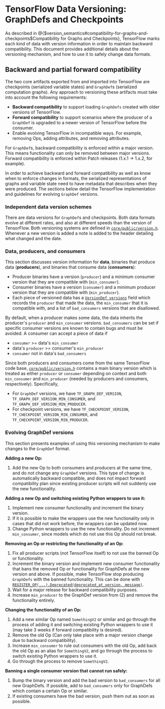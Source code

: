 # TensorFlow Data Versioning: GraphDefs and Checkpoints

As described in
@{$version_semantics#compatibility-for-graphs-and-checkpoints$Compatibility for Graphs and Checkpoints},
TensorFlow marks each kind of data with version information in order to maintain
backward compatibility. This document provides additional details about the
versioning mechanism, and how to use it to safely change data formats.

## Backward and partial forward compatibility

The two core artifacts exported from and imported into TensorFlow are
checkpoints (serialized variable states) and `GraphDef`s (serialized computation
graphs). Any approach to versioning these artifacts must take into account the
following requirements:

*   **Backward compatibility** to support loading `GraphDefs` created with older
    versions of TensorFlow.
*   **Forward compatibility** to support scenarios where the producer of a
    `GraphDef` is upgraded to a newer version of TensorFlow before the consumer.
*   Enable evolving TensorFlow in incompatible ways. For example, removing Ops,
    adding attributes, and removing attributes.

For `GraphDef`s, backward compatibility is enforced within a major version. This
means functionality can only be removed between major versions. Forward
compatibility is enforced within Patch releases (1.x.1 -> 1.x.2, for example).


In order to achieve backward and forward compatibility as well as know when to
enforce changes in formats, the serialized representations of graphs and
variable state need to have metadata that describes when they were produced. The
sections below detail the TensorFlow implementation and guidelines for evolving
`GraphDef` versions.

### Independent data version schemes

There are data versions for `GraphDef`s and checkpoints. Both data formats
evolve at different rates, and also at different speeds than the version of
TensorFlow. Both versioning systems are defined in
[`core/public/version.h`](https://github.com/tensorflow/tensorflow/blob/master/tensorflow/core/public/version.h).
Whenever a new version is added a note is added to the header detailing what
changed and the date.

### Data, producers, and consumers

This section discusses version information for **data**, binaries that produce
data (**producers**), and binaries that consume data (**consumers**):

*   Producer binaries have a version (`producer`) and a minimum consumer version
    that they are compatible with (`min_consumer`).
*   Consumer binaries have a version (`consumer`) and a minimum producer version
    that they are compatible with (`min_producer`).
*   Each piece of versioned data has a [`VersionDef
    versions`](https://github.com/tensorflow/tensorflow/blob/master/tensorflow/core/framework/versions.proto)
    field which records the `producer` that made the data, the `min_consumer`
    that it is compatible with, and a list of `bad_consumers` versions that are
    disallowed.

By default, when a producer makes some data, the data inherits the producer's
`producer` and `min_consumer` versions. `bad_consumers` can be set if specific
consumer versions are known to contain bugs and must be avoided. A consumer can
accept a piece of data if

*   `consumer` >= data's `min_consumer`
*   data's `producer` >= consumer's `min_producer`
*   `consumer` not in data's `bad_consumers`

Since both producers and consumers come from the same TensorFlow code base,
[`core/public/version.h`](https://github.com/tensorflow/tensorflow/blob/master/tensorflow/core/public/version.h)
contains a main binary version which is treated as either `producer` or
`consumer` depending on context and both `min_consumer` and `min_producer`
(needed by producers and consumers, respectively). Specifically,

*   For `GraphDef` versions, we have `TF_GRAPH_DEF_VERSION`,
    `TF_GRAPH_DEF_VERSION_MIN_CONSUMER`, and
    `TF_GRAPH_DEF_VERSION_MIN_PRODUCER`.
*   For checkpoint versions, we have `TF_CHECKPOINT_VERSION`,
    `TF_CHECKPOINT_VERSION_MIN_CONSUMER`, and
    `TF_CHECKPOINT_VERSION_MIN_PRODUCER`.

### Evolving GraphDef versions

This section presents examples of using this versioning mechanism to make
changes to the `GraphDef` format.

**Adding a new Op:**

1.  Add the new Op to both consumers and producers at the same time, and do not
    change any `GraphDef` versions. This type of change is automatically
    backward compatible, and does not impact forward compatibility plan since
    existing producer scripts will not suddenly use the new functionality.

**Adding a new Op and switching existing Python wrappers to use it:**

1.  Implement new consumer functionality and increment the binary version.
2.  If it is possible to make the wrappers use the new functionality only in
    cases that did not work before, the wrappers can be updated now.
3.  Change Python wrappers to use the new functionality. Do not increment
    `min_consumer`, since models which do not use this Op should not break.

**Removing an Op or restricting the functionality of an Op:**

1.  Fix all producer scripts (not TensorFlow itself) to not use the banned Op or
    functionality.
2.  Increment the binary version and implement new consumer functionality that
    bans the removed Op or functionality for GraphDefs at the new version and
    above. If possible, make TensorFlow stop producing `GraphDefs` with the
    banned functionality. This can be done with
    [`REGISTER_OP(...).Deprecated(deprecated_at_version,
    message)`](https://github.com/tensorflow/tensorflow/blob/b289bc7a50fc0254970c60aaeba01c33de61a728/tensorflow/core/ops/array_ops.cc#L1009).
3.  Wait for a major release for backward compatibility purposes.
4.  Increase `min_producer` to the GraphDef version from (2) and remove the
    functionality entirely.

**Changing the functionality of an Op:**

1.  Add a new similar Op named `SomethingV2` or similar and go through the
    process of adding it and switching existing Python wrappers to use it (may
    take 3 weeks if forward compatibility is desired).
2.  Remove the old Op (Can only take place with a major version change due to
    backward compatibility).
3.  Increase `min_consumer` to rule out consumers with the old Op, add back the
    old Op as an alias for `SomethingV2`, and go through the process to switch
    existing Python wrappers to use it.
4.  Go through the process to remove `SomethingV2`.

**Banning a single consumer version that cannot run safely:**

1.  Bump the binary version and add the bad version to `bad_consumers` for all
    new GraphDefs. If possible, add to `bad_consumers` only for GraphDefs which
    contain a certain Op or similar.
2.  If existing consumers have the bad version, push them out as soon as
    possible.
